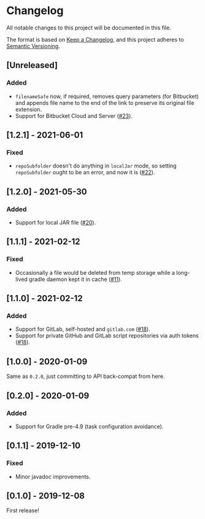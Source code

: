 # Changelog
All notable changes to this project will be documented in this file.

The format is based on [Keep a Changelog](https://keepachangelog.com/en/1.0.0/),
and this project adheres to [Semantic Versioning](https://semver.org/spec/v2.0.0.html).

## [Unreleased]

### Added
- `filenameSafe` now, if required, removes query parameters (for Bitbucket) and appends file name to the end of the link to preserve its original file extension.
- Support for Bitbucket Cloud and Server ([#23](https://github.com/diffplug/blowdryer/pull/23)).

## [1.2.1] - 2021-06-01
### Fixed
- `repoSubfolder` doesn't do anything in `localJar` mode, so setting `repoSubfolder` ought to be an error, and now it is ([#22](https://github.com/diffplug/blowdryer/pull/22)).

## [1.2.0] - 2021-05-30
### Added
- Support for local JAR file ([#20](https://github.com/diffplug/blowdryer/pull/20)).

## [1.1.1] - 2021-02-12
### Fixed
- Occasionally a file would be deleted from temp storage while a long-lived gradle daemon kept it in cache ([#11](https://github.com/diffplug/blowdryer/pull/18)).

## [1.1.0] - 2021-02-12
### Added
- Support for GitLab, self-hosted and `gitlab.com` ([#18](https://github.com/diffplug/blowdryer/pull/18)).
- Support for private GitHub and GitLab script repositories via auth tokens ([#18](https://github.com/diffplug/blowdryer/pull/18)).

## [1.0.0] - 2020-01-09
Same as `0.2.0`, just committing to API back-compat from here.

## [0.2.0] - 2020-01-09
### Added
- Support for Gradle pre-4.9 (task configuration avoidance).

## [0.1.1] - 2019-12-10
### Fixed
- Minor javadoc improvements.

## [0.1.0] - 2019-12-08
First release!
